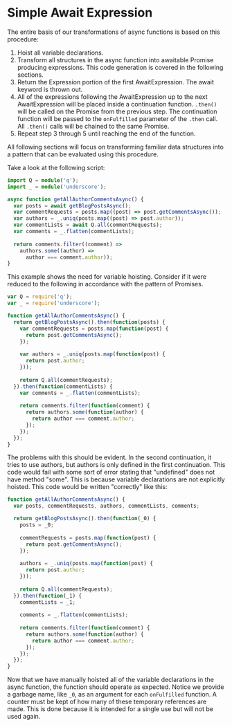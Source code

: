 # Simple Await Expression

The entire basis of our transformations of async functions is based on this procedure:

1. Hoist all variable declarations.
2. Transform all structures in the async function into awaitable Promise producing expressions. This code generation
   is covered in the following sections.
3. Return the Expression portion of the first AwaitExpression. The await keyword is thrown out.
4. All of the expressions following the AwaitExpression up to the next AwaitExpression will be placed inside a
   continuation function. `.then()` will be called on the Promise from the previous step. The continuation function
   will be passed to the `onFulfilled` parameter of the `.then` call. All `.then()` calls will be chained to the
   same Promise.
5. Repeat step 3 through 5 until reaching the end of the function.

All following sections will focus on transforming familiar data structures into a pattern that can be evaluated using
this procedure.

Take a look at the following script:
```ts
import Q = module('q');
import _ = module('underscore');

async function getAllAuthorCommentsAsync() {
  var posts = await getBlogPostsAsync();
  var commentRequests = posts.map((post) => post.getCommentsAsync());
  var authors = _.uniq(posts.map((post) => post.author));
  var commentLists = await Q.all(commentRequests);
  var comments = _.flatten(commentLists);
  
  return comments.filter((comment) => 
    authors.some((author) => 
      author === comment.author));
}
```

This example shows the need for variable hoisting. Consider if it were reduced to the following in accordance with
the pattern of Promises.
```js
var Q = require('q');
var _ = require('underscore');

function getAllAuthorCommentsAsync() {
  return getBlogPostsAsync().then(function(posts) {
    var commentRequests = posts.map(function(post) {
      return post.getCommentsAsync();
    });
    
    var authors = _.uniq(posts.map(function(post) { 
      return post.author;
    }));
    
    return Q.all(commentRequests);
  }).then(function(commentLists) {
    var comments = _.flatten(commentLists);
    
    return comments.filter(function(comment) {
      return authors.some(function(author) {
        return author === comment.author;
      });
    });
  });
}
```

The problems with this should be evident. In the second continuation, it tries to use authors, but authors is only
defined in the first continuation. This code would fail with some sort of error stating that "undefined" does not
have method "some". This is because variable declarations are not explicitly hoisted. This code would be written
"correctly" like this:
```js
function getAllAuthorCommentsAsync() {
  var posts, commentRequests, authors, commentLists, comments;

  return getBlogPostsAsync().then(function(_0) {
    posts = _0;
    
    commentRequests = posts.map(function(post) {
      return post.getCommentsAsync();
    });
    
    authors = _.uniq(posts.map(function(post) { 
      return post.author;
    }));
    
    return Q.all(commentRequests);
  }).then(function(_1) {
    commentLists = _1;
    
    comments = _.flatten(commentLists);
    
    return comments.filter(function(comment) {
      return authors.some(function(author) {
        return author === comment.author;
      });
    });
  });
}
```

Now that we have manually hoisted all of the variable declarations in the async function, the function should
operate as expected. Notice we provide a garbage name, like `_0`, as an argument for each `onFulfilled` function.
A counter must be kept of how many of these temporary references are made. This is done because it is intended for a
single use but will not be used again.
